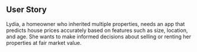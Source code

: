 ## User Story
Lydia, a homeowner who inherited multiple properties, needs an app that predicts house prices accurately based on features such as size, location, and age. She wants to make informed decisions about selling or renting her properties at fair market value.
